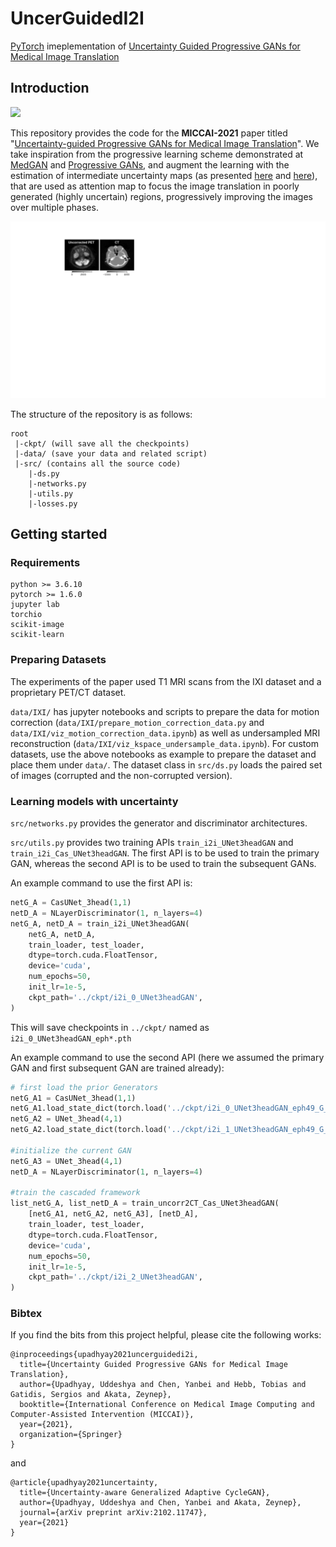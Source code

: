 # UncerGuidedI2I
[PyTorch](https://pytorch.org/) imeplementation of [Uncertainty Guided Progressive GANs for Medical Image Translation]()

## Introduction
![](./data/UncerGuidedI2I_Model.gif)

This repository provides the code for the **MICCAI-2021** paper titled "[Uncertainty-guided Progressive GANs for Medical Image Translation]()". 
We take inspiration from the progressive learning scheme demonstrated at [MedGAN](https://arxiv.org/abs/1806.06397) and [Progressive GANs](https://arxiv.org/abs/1710.10196), and augment the learning with the estimation of intermediate uncertainty maps (as presented [here](http://www.gatsby.ucl.ac.uk/~balaji/udl2020/accepted-papers/UDL2020-paper-061.pdf) and [here](https://arxiv.org/pdf/2102.11747.pdf)), that are used as attention map to focus the image translation in poorly generated (highly uncertain) regions, progressively improving the images over multiple phases.

![](./data/UncerGuidedI2I_res.gif)

The structure of the repository is as follows:
```
root
 |-ckpt/ (will save all the checkpoints)
 |-data/ (save your data and related script)
 |-src/ (contains all the source code)
    |-ds.py 
    |-networks.py
    |-utils.py
    |-losses.py
```

## Getting started
### Requirements
```
python >= 3.6.10
pytorch >= 1.6.0
jupyter lab
torchio
scikit-image
scikit-learn
```

### Preparing Datasets
The experiments of the paper used T1 MRI scans from the IXI dataset and a proprietary PET/CT dataset.

`data/IXI/` has jupyter notebooks and scripts to prepare the data for motion correction (`data/IXI/prepare_motion_correction_data.py` and `data/IXI/viz_motion_correction_data.ipynb`) as well as undersampled MRI reconstruction (`data/IXI/viz_kspace_undersample_data.ipynb`).
For custom datasets, use the above notebooks as example to prepare the dataset and place them under `data/`. The dataset class in `src/ds.py` loads the paired set of images (corrupted and the non-corrupted version).

### Learning models with uncertainty
`src/networks.py` provides the generator and discriminator architectures.

`src/utils.py` provides two training APIs `train_i2i_UNet3headGAN` and `train_i2i_Cas_UNet3headGAN`. The first API is to be used to train the primary GAN, whereas the second API is to be used to train the subsequent GANs. 

An example command to use the first API is:
```python
netG_A = CasUNet_3head(1,1)
netD_A = NLayerDiscriminator(1, n_layers=4)
netG_A, netD_A = train_i2i_UNet3headGAN(
    netG_A, netD_A,
    train_loader, test_loader,
    dtype=torch.cuda.FloatTensor,
    device='cuda',
    num_epochs=50,
    init_lr=1e-5,
    ckpt_path='../ckpt/i2i_0_UNet3headGAN',
)
```
This will save checkpoints in `../ckpt/` named as `i2i_0_UNet3headGAN_eph*.pth`

An example command to use the second API (here we assumed the primary GAN and first subsequent GAN are trained already):
```python
# first load the prior Generators 
netG_A1 = CasUNet_3head(1,1)
netG_A1.load_state_dict(torch.load('../ckpt/i2i_0_UNet3headGAN_eph49_G_A.pth'))
netG_A2 = UNet_3head(4,1)
netG_A2.load_state_dict(torch.load('../ckpt/i2i_1_UNet3headGAN_eph49_G_A.pth'))

#initialize the current GAN
netG_A3 = UNet_3head(4,1)
netD_A = NLayerDiscriminator(1, n_layers=4)

#train the cascaded framework
list_netG_A, list_netD_A = train_uncorr2CT_Cas_UNet3headGAN(
    [netG_A1, netG_A2, netG_A3], [netD_A],
    train_loader, test_loader,
    dtype=torch.cuda.FloatTensor,
    device='cuda',
    num_epochs=50,
    init_lr=1e-5,
    ckpt_path='../ckpt/i2i_2_UNet3headGAN',
)
```

### Bibtex
If you find the bits from this project helpful, please cite the following works:
```
@inproceedings{upadhyay2021uncerguidedi2i,
  title={Uncertainty Guided Progressive GANs for Medical Image Translation},
  author={Upadhyay, Uddeshya and Chen, Yanbei and Hebb, Tobias and Gatidis, Sergios and Akata, Zeynep},
  booktitle={International Conference on Medical Image Computing and Computer-Assisted Intervention (MICCAI)},
  year={2021},
  organization={Springer}
}
```
and
```
@article{upadhyay2021uncertainty,
  title={Uncertainty-aware Generalized Adaptive CycleGAN},
  author={Upadhyay, Uddeshya and Chen, Yanbei and Akata, Zeynep},
  journal={arXiv preprint arXiv:2102.11747},
  year={2021}
}
```